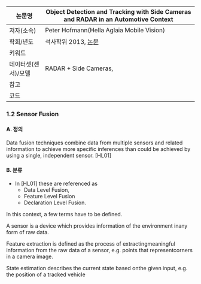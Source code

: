 |논문명 |Object Detection and Tracking with Side Cameras and RADAR in an Automotive Context |
| --- | --- |
| 저자\(소속\) | Peter Hofmann\(Hella Aglaia Mobile Vision\) |
| 학회/년도 | 석사학위 2013, [논문](http://www.mi.fu-berlin.de/inf/groups/ag-ki/Theses/Completed-theses/Master_Diploma-theses/2013/Hofmann/Master-Hofmann.pdf?1381479774) |
| 키워드 | |
| 데이터셋(센서)/모델 |RADAR + Side Cameras, |
| 참고 | |
| 코드 | |


### 1.2 Sensor Fusion

#### A. 정의 

Data fusion techniques combine data from multiple sensors and related information to achieve more specific inferences than could be achieved by using a single, independent sensor. [HL01]

#### B. 분류 

- In [HL01] these are referenced as 
	- Data Level Fusion, 
	- Feature Level Fusion 
	- Declaration Level Fusion. 

In this context, a few terms have to be defined. 

A sensor is a device which provides information of the environment inany form of raw data. 

Feature extraction is defined as the process of extractingmeaningful information from the raw data of a sensor, e.g. points that representcorners in a camera image. 

State estimation describes the current state based onthe given input, e.g. the position of a tracked vehicle
<!--stackedit_data:
eyJoaXN0b3J5IjpbMTMwOTEzODA3OF19
-->